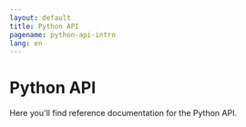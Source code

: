 ```yaml
---
layout: default
title: Python API
pagename: python-api-intro
lang: en
---
```


# Python API

Here you'll find reference documentation for the Python API. 